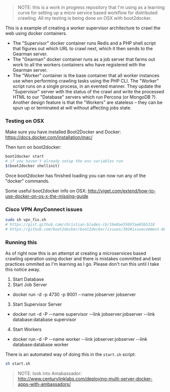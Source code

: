 > NOTE: this is a work in progress repository that I'm using as a learning curve for setting up a micro service based workflow for distributed crawling. All my testing is being done on OSX with boot2docker.

This is a example of creating a worker supervisor architecture to crawl the web using docker containers.

* The "Supervisor" docker container runs Redis and a PHP shell script that figures out which URL to crawl next, which it then sends to the Gearman server.
* The "Gearman" docker container runs as a job server that farms out work to all the workers containers who have registered with the Gearman server.
* The "Worker" container is the base container that all worker instances use when performing crawling tasks using the PHP CLI. The "Worker" script runs on a single process, in an evented manner. They update the "Supervisor" server with the status of the crawl and write the processed HTML to our "Database" servers which run Percona (or MongoDB ?). Another design feature is that the "Workers" are stateless – they can be spun up or terminated at will without affecting jobs state.


### Testing on OSX
Make sure you have installed Boot2Docker and Docker:
https://docs.docker.com/installation/mac/

Then turn on boot2docker:
```sh
boot2docker start
# if you haven't already setup the env variables run
$(boot2docker shellinit)
```

Once boot2docker has finished loading you can now run any of the "docker" commands.


Some useful boot2docker info on OSX:
http://viget.com/extend/how-to-use-docker-on-os-x-the-missing-guide


### Cisco VPN AnyConnect issues
```sh
sudo sh vpn_fix.sh
# https://gist.github.com/christian-blades-cb/16e8ae55697ae65b5318
# https://github.com/boot2docker/boot2docker/issues/392#issuecomment-66694197
```


### Running this
As of right now this is an attempt at creating a microservices based crawling operation using docker and there is mistakes committed and best practices ommited as I'm learning as I go. Please don't run this until I take this notice away.

1. Start Database
2. Start Job Server
 - docker run -d -p 4730 -p 9001 --name jobserver jobserver
3. Start Supervisor Server
 - docker run -d -P --name supervisor --link jobserver:jobserver --link database:database supervisor
4. Start Workers
 - docker run -d -P --name worker --link jobserver:jobserver --link database:database worker


There is an automated way of doing this in the `start.sh` script:
```sh
sh start.sh
```


> NOTE: look into Amabassador:
http://www.centurylinklabs.com/deploying-multi-server-docker-apps-with-ambassadors/